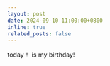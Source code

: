 ```yaml
---
layout: post
date: 2024-09-10 11:00:00+0800
inline: true
related_posts: false
---
```

today！ is my birthday!
